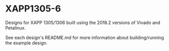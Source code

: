 # XAPP1305-6
Designs for XAPP 1305/1306 built using the 2018.2 versions of Vivado and Petalinux.

See each design's README.md for more information about building/running the example design.
